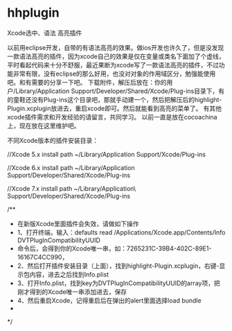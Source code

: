 # hhplugin
Xcode选中、语法 高亮插件

以前用eclipse开发，自带的有语法高亮的效果。做ios开发也许久了，但是没发现一款语法高亮的插件，因为xcode自己的效果是仅在变量或类名下面加了个虚线，平时看起代码来十分不舒服，最近果断为xcode写了一款语法高亮的插件，不过功能非常有限，没有eclipse的那么好用，也没对对象的作用域区分，勉强能使用吧。和有需要的分享一下吧。
下载附件，解压后放在：你的用户/Library/Application Support/Developer/Shared/Xcode/Plug-ins目录下，有的童鞋还没有Plug-ins这个目录吧，那就手动建一个，然后把解压后的highlight-Plugin.xcplugin放进去，重启xcode即可。然后就能看到高亮的菜单了。
有其他xcode插件需求和开发经验的请留言，共同学习。
以前一直是放在cocoachina上，现在放在这里维护吧。

不同Xcode版本的插件安装目录：

//Xcode 5.x  install path ~/Library/Application Support/Xcode/Plug-ins

//Xcode 6.x  install path ~/Library/Application Support/Developer/Shared/Xcode/Plug-ins

//Xcode 7.x  install path ~/Library/Application\ Support/Developer/Shared/Xcode/Plug-ins

/**

 *  在新版Xcode里面插件会失效，请做如下操作
 *  1、打开终端，输入：defaults read /Applications/Xcode.app/Contents/Info DVTPlugInCompatibilityUUID
 *  命令后，会得到你的Xcode唯一串，如：7265231C-39B4-402C-89E1-16167C4CC990，
 *  2、然后打开插件安装目录（上面），找到highlight-Plugin.xcplugin，右键-显示包内容，进去之后找到Info.plist
 *  3、打开Info.plist，找到key为DVTPlugInCompatibilityUUID的array项，把刚才得到的Xcode唯一串添加进去，保存
 *  4、然后重启Xcode，记得重启后在弹出的alert里面选择load bundle
 *  
 */
